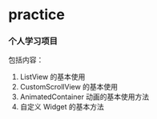 # practice

### 个人学习项目

包括内容：

1. ListView 的基本使用
2. CustomScrollView 的基本使用
3. AnimatedContainer 动画的基本使用方法
4. 自定义 Widget 的基本方法
